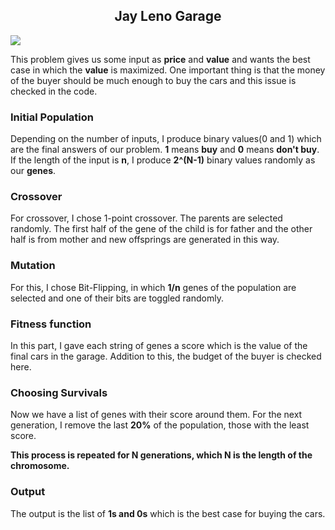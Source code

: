 <p align='center'>
    <h2 align='center'>Jay Leno Garage</h2>
    <img src="../icons/jayleno.jpg"></img>
</p>

This problem gives us some input as **price** and **value** and wants the best case in which the **value** is maximized. One important thing is that the money of the buyer should be much enough to buy the cars and this issue is checked in the code.

### Initial Population
Depending on the number of inputs, I produce binary values(0 and 1) which are the final answers of our problem. **1** means **buy** and **0** means **don't buy**.
If the length of the input is **n**, I produce **2^(N-1)** binary values randomly as our **genes**.

### Crossover
For crossover, I chose 1-point crossover. The parents are selected randomly. The first half of the gene of the child is for father and the other half is from mother and new offsprings are generated in this way.

### Mutation
For this, I chose Bit-Flipping, in which **1/n** genes of the population are selected and one of their bits are toggled randomly.

### Fitness function
In this part, I gave each string of genes a score which is the value of the final cars in the garage. Addition to this, the budget of the buyer is checked here.

### Choosing Survivals
Now we have a list of genes with their score around them. For the next generation, I remove the last **20%** of the population, those with the least score.

**This process is repeated for N generations, which N is the length of the chromosome.**

### Output
The output is the list of **1s and 0s** which is the best case for buying the cars.